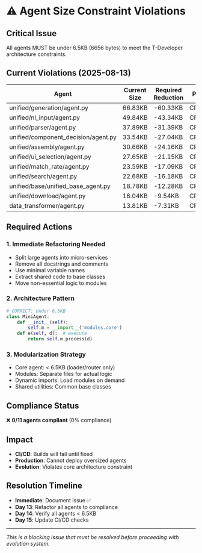 # ⚠️ Agent Size Constraint Violations

## Critical Issue
All agents MUST be under 6.5KB (6656 bytes) to meet the T-Developer architecture constraints.

## Current Violations (2025-08-13)

| Agent | Current Size | Required Reduction | Priority |
|-------|-------------|-------------------|----------|
| unified/generation/agent.py | 66.83KB | -60.33KB | CRITICAL |
| unified/nl_input/agent.py | 49.84KB | -43.34KB | CRITICAL |
| unified/parser/agent.py | 37.89KB | -31.39KB | CRITICAL |
| unified/component_decision/agent.py | 33.54KB | -27.04KB | CRITICAL |
| unified/assembly/agent.py | 30.66KB | -24.16KB | CRITICAL |
| unified/ui_selection/agent.py | 27.65KB | -21.15KB | CRITICAL |
| unified/match_rate/agent.py | 23.59KB | -17.09KB | CRITICAL |
| unified/search/agent.py | 22.68KB | -16.18KB | CRITICAL |
| unified/base/unified_base_agent.py | 18.78KB | -12.28KB | CRITICAL |
| unified/download/agent.py | 16.04KB | -9.54KB | CRITICAL |
| data_transformer/agent.py | 13.81KB | -7.31KB | CRITICAL |

## Required Actions

### 1. Immediate Refactoring Needed
- Split large agents into micro-services
- Remove all docstrings and comments
- Use minimal variable names
- Extract shared code to base classes
- Move non-essential logic to modules

### 2. Architecture Pattern
```python
# CORRECT: Under 6.5KB
class MiniAgent:
    def __init__(self):
        self.m = __import__('modules.core')
    def e(self, d):  # execute
        return self.m.process(d)
```

### 3. Modularization Strategy
- Core agent: < 6.5KB (loader/router only)
- Modules: Separate files for actual logic
- Dynamic imports: Load modules on demand
- Shared utilities: Common base classes

## Compliance Status
❌ **0/11 agents compliant** (0% compliance)

## Impact
- **CI/CD**: Builds will fail until fixed
- **Production**: Cannot deploy oversized agents
- **Evolution**: Violates core architecture constraint

## Resolution Timeline
- **Immediate**: Document issue ✅
- **Day 13**: Refactor all agents to compliance
- **Day 14**: Verify all agents < 6.5KB
- **Day 15**: Update CI/CD checks

---
*This is a blocking issue that must be resolved before proceeding with evolution system.*
